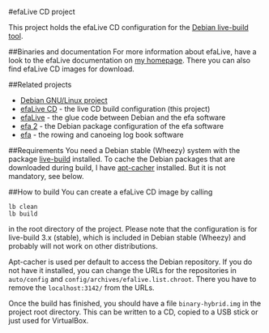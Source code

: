 #efaLive CD project

This project holds the efaLive CD configuration for the [Debian live-build tool](http://live.debian.net/).

##Binaries and documentation
For more information about efaLive, have a look to the efaLive documentation on [my homepage](http://www.hannay.de/index.php?option=com_content&view=article&id=46&Itemid=46). There you can also find efaLive CD images for download.

##Related projects
* [Debian GNU/Linux project](http://www.debian.-org/)
* [efaLive CD](https://github.com/efalive/efalive_cd) - the live CD build configuration (this project)
* [efaLive](https://github.com/efalive/efalive) - the glue code between Debian and the efa software
* [efa 2](https://github.com/efalive/efa2) - the Debian package configuration of the efa software
* [efa](http://efa.nmichael.de/) - the rowing and canoeing log book software

##Requirements
You need a Debian stable (Wheezy) system with the package [live-build](http://packages.debian.org/wheezy/live-build) installed. To cache the Debian packages that are downloaded during build, I have [apt-cacher](http://packages.debian.org/wheezy/apt-cacher) installed. But it is not mandatory, see below.

##How to build
You can create a efaLive CD image by calling

```shell
lb clean
lb build
```

in the root directory of the project. Please note that the configuration is for live-build 3.x (stable), which is included in Debian stable (Wheezy) and probably will not work on other distributions.

Apt-cacher is used per default to access the Debian repository. If you do not have it installed, you can change the URLs for the repositories in `auto/config` and `config/archives/efalive.list.chroot`. There you have to remove the `localhost:3142/` from the URLs.

Once the build has finished, you should have a file `binary-hybrid.img` in the project root directory. This can be written to a CD, copied to a USB stick or just used for VirtualBox.

